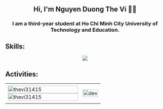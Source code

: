  <h2 align="center">Hi, I'm Nguyen Duong The Vi 👋👋
</h2>
<p align="center">
  <h3 align="center"> I am a third-year student at Ho Chi Minh City University of Technology and Education. </h3>
</p>

## Skills:
<p align="center">
  <a href="https://skillicons.dev">
    <img src="https://skillicons.dev/icons?i=cs,html,css,js,dotnet,eclipse,firebase,github,latex,mysql,ps,visualstudio,vscode,react,nextjs,pycharm,python" />
  </a>
</p>

## Activities:
<div align="center">
	

<table style="width:100%;">
  <tr>
    <td>
      <img src="https://github-readme-stats.vercel.app/api/top-langs/?username=thevi31415&bg_color=FFFFFF00&text_color=179fa3&layout=compact&hide=CSS&langs_count=10&custom_title=Top%20ngôn%20ngữ%20được%20dùng" alt="thevi31415" width="100%"/>
      <img src="https://github-readme-stats.vercel.app/api?username=thevi31415&bg_color=FFFFFF00&text_color=179fa3&show_icons=true&count_private=true&include_all_commits=true&custom_title=Hoạt%20động%20trên%20Github" alt="thevi31415" width="100%"/>
    </td>
    <td>
      <p align="center"> 
        <img src="https://cdn.dribbble.com/users/1059583/screenshots/4171367/coding-freak.gif" alt="dev" width="100%"/>
      </p>
    </td>
  </tr>
</table>

</div>

